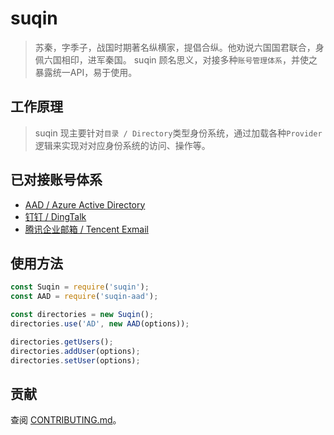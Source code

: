 # suqin

> 苏秦，字季子，战国时期著名纵横家，提倡合纵。他劝说六国国君联合，身佩六国相印，进军秦国。
> suqin 顾名思义，对接多种`账号管理体系`，并使之暴露统一API，易于使用。

## 工作原理

> suqin 现主要针对`目录 / Directory`类型身份系统，通过加载各种`Provider`逻辑来实现对对应身份系统的访问、操作等。

## 已对接账号体系

- [AAD / Azure Active Directory](https://github.com/DFocusFE/suqin-aad)
- [钉钉 / DingTalk](https://github.com/DFocusFE/suqin-dingtalk)
- [腾讯企业邮箱 / Tencent Exmail](https://github.com/DFocusFE/suqin-exmail)

## 使用方法

```js
const Suqin = require('suqin');
const AAD = require('suqin-aad');

const directories = new Suqin();
directories.use('AD', new AAD(options));

directories.getUsers();
directories.addUser(options);
directories.setUser(options);
```

## 贡献

查阅 [CONTRIBUTING.md](CONTRIBUTING.md)。
